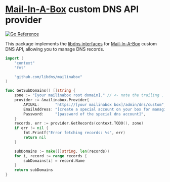 [Mail-In-A-Box](https://mailinabox.email/) custom DNS API provider
=======================

[![Go Reference](https://pkg.go.dev/badge/test.svg)](https://pkg.go.dev/github.com/libdns/mailinabox)

This package implements the [libdns interfaces](https://github.com/libdns/libdns) for [Mail-In-A-Box](https://mailinabox.email/) custom DNS API,
allowing you to manage DNS records.

```go
import (
	"context"
	"fmt"

	"github.com/libdns/mailinabox"
)

func GetSubDomains() []string {
	zone := "[your mailinabox root domain]." // <- note the trailing .
	provider := &mailinabox.Provider{
		APIURL:       "https://[your mailinabox box]/admin/dns/custom",
		EmailAddress: "[create a special account on your box for managing domains]",
		Password:     "[password of the special dns account]",
	}
	records, err := provider.GetRecords(context.TODO(), zone)
	if err != nil {
		fmt.Printf("Error fetching records: %s", err)
		return nil
	}

	subDomains := make([]string, len(records))
	for i, record := range records {
		subDomains[i] = record.Name
	}
	return subDomains
}
```
